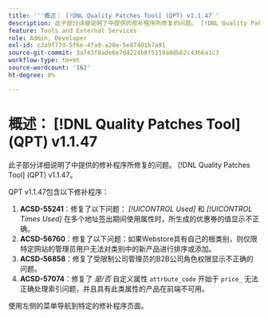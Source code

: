 ```yaml
---
title: '''概述： [!DNL Quality Patches Tool] (QPT) v1.1.47`'
description: 此子部分详细说明了中提供的修补程序所修复的问题。 [!DNL Quality Patches Tool] (QPT) v1.1.47。
feature: Tools and External Services
role: Admin, Developer
exl-id: c3a9f77d-5f6e-4fa9-a20e-5e87401b7a91
source-git-commit: 3a743f8ade6e7d4224b8f5119a0db62c4366a1c3
workflow-type: tm+mt
source-wordcount: '162'
ht-degree: 0%

---
```


# 概述： [!DNL Quality Patches Tool] (QPT) v1.1.47

此子部分详细说明了中提供的修补程序所修复的问题。 [!DNL Quality Patches Tool] (QPT) v1.1.47。

QPT v1.1.47包含以下修补程序：

1. **ACSD-55241**：修复了以下问题： *[!UICONTROL Used]* 和 *[!UICONTROL Times Used]* 在多个地址签出期间使用属性时，所生成的优惠券的值显示不正确。
1. **ACSD-56760**：修复了以下问题：如果Webstore具有自己的根类别，则仅限特定网站的管理员用户无法对类别中的新产品进行排序或添加。
1. **ACSD-56858**：修复了受限制公司管理员的B2B公司角色权限显示不正确的问题。
1. **ACSD-57074**：修复了 *是/否* 自定义属性 `attrbute_code` 开始于 `price_` 无法正确处理索引问题，并且具有此类属性的产品在前端不可用。

使用左侧的菜单导航到特定的修补程序页面。
